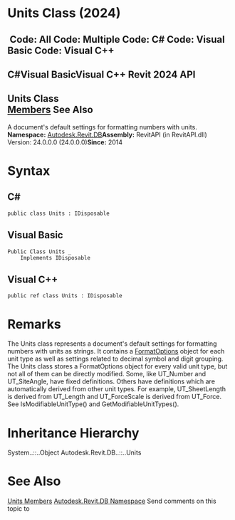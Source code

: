 # Units Class (2024)

﻿
 Code: All Code: Multiple Code: C# Code: Visual Basic Code: Visual C++   
---  
C#Visual BasicVisual C++
Revit 2024 API  
---  
Units Class  
[Members](de96b3ae-d662-2f9a-2724-955cbce03719.md "Units Members") See Also  
---  
A document's default settings for formatting numbers with units. 
**Namespace:** [Autodesk.Revit.DB](87546ba7-461b-c646-cbb1-2cb8f5bff8b2.md "Autodesk.Revit.DB Namespace")**Assembly:** RevitAPI (in RevitAPI.dll) Version: 24.0.0.0 (24.0.0.0)**Since:** 2014 
# Syntax
C#  
---  
```text
public class Units : IDisposable
```
  
Visual Basic  
---  
```text
Public Class Units _
	Implements IDisposable
```
  
Visual C++  
---  
```text
public ref class Units : IDisposable
```
  
# Remarks
The Units class represents a document's default settings for formatting numbers with units as strings. It contains a [FormatOptions](70f78207-1109-3906-8e67-cd27df1f0ae8.md "FormatOptions Class") object for each unit type as well as settings related to decimal symbol and digit grouping.
The Units class stores a FormatOptions object for every valid unit type, but not all of them can be directly modified. Some, like UT_Number and UT_SiteAngle, have fixed definitions. Others have definitions which are automatically derived from other unit types. For example, UT_SheetLength is derived from UT_Length and UT_ForceScale is derived from UT_Force. See IsModifiableUnitType() and GetModifiableUnitTypes().
# Inheritance Hierarchy
System..::..Object Autodesk.Revit.DB..::..Units
# See Also
[Units Members](de96b3ae-d662-2f9a-2724-955cbce03719.md "Units Members")
[Autodesk.Revit.DB Namespace](87546ba7-461b-c646-cbb1-2cb8f5bff8b2.md "Autodesk.Revit.DB Namespace")
Send comments on this topic to 